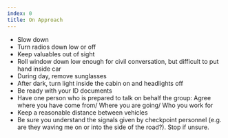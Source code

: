 ```yaml
---
index: 0
title: On Approach
---
```

*   Slow down
*   Turn radios down low or off
*   Keep valuables out of sight
*   Roll window down low enough for civil conversation, but difficult to put hand inside car
*   During day, remove sunglasses
*   After dark, turn light inside the cabin on and headlights off
*   Be ready with your ID documents
*   Have one person who is prepared to talk on behalf the group: Agree where you have come from/ Where you are going/ Who you work for
*   Keep a reasonable distance between vehicles
*   Be sure you understand the signals given by checkpoint personnel (e.g. are they waving me on or into the side of the road?). Stop if unsure.